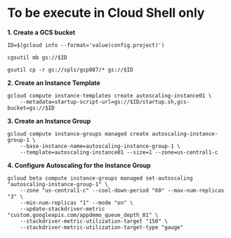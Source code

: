 # **To be execute in Cloud Shell only**

**1. Create a GCS bucket**

    ID=$(gcloud info --format='value(config.project)')

    cgsutil mb gs://$ID

    gsutil cp -r gs://spls/gsp087/* gs://$ID

**2. Create an Instance Template**

    gcloud compute instance-templates create autoscaling-instance01 \
        --metadata=startup-script-url=gs://$ID/startup.sh,gcs-bucket=gs://$ID


**3. Create an Instance Group**

    gcloud compute instance-groups managed create autoscaling-instance-group-1 \
        --base-instance-name=autoscaling-instance-group-1 \
        --template=autoscaling-instance01 --size=1 --zone=us-central1-c

**4. Configure Autoscaling for the Instance Group**

    gcloud beta compute instance-groups managed set-autoscaling "autoscaling-instance-group-1" \
        --zone "us-central1-c" --cool-down-period "60" --max-num-replicas "3" \
        --min-num-replicas "1" --mode "on" \
        --update-stackdriver-metric "custom.googleapis.com/appdemo_queue_depth_01" \
        --stackdriver-metric-utilization-target "150" \
        --stackdriver-metric-utilization-target-type "gauge"